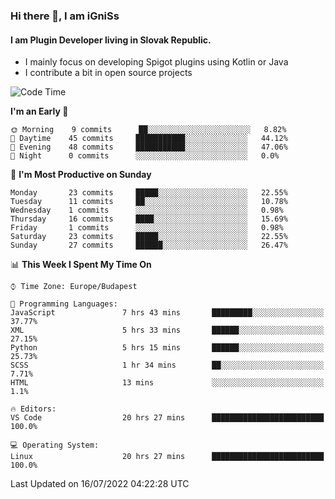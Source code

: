 ### Hi there 👋, I am iGniSs

#### I am Plugin Developer living in Slovak Republic.
- I mainly focus on developing Spigot plugins using Kotlin or Java
- I contribute a bit in open source projects

<!--START_SECTION:waka-->
![Code Time](http://img.shields.io/badge/Code%20Time-830%20hrs%2051%20mins-blue)

**I'm an Early 🐤** 

```text
🌞 Morning    9 commits      ██░░░░░░░░░░░░░░░░░░░░░░░   8.82% 
🌆 Daytime    45 commits     ███████████░░░░░░░░░░░░░░   44.12% 
🌃 Evening    48 commits     ███████████░░░░░░░░░░░░░░   47.06% 
🌙 Night      0 commits      ░░░░░░░░░░░░░░░░░░░░░░░░░   0.0%

```
📅 **I'm Most Productive on Sunday** 

```text
Monday       23 commits     █████░░░░░░░░░░░░░░░░░░░░   22.55% 
Tuesday      11 commits     ██░░░░░░░░░░░░░░░░░░░░░░░   10.78% 
Wednesday    1 commits      ░░░░░░░░░░░░░░░░░░░░░░░░░   0.98% 
Thursday     16 commits     ████░░░░░░░░░░░░░░░░░░░░░   15.69% 
Friday       1 commits      ░░░░░░░░░░░░░░░░░░░░░░░░░   0.98% 
Saturday     23 commits     █████░░░░░░░░░░░░░░░░░░░░   22.55% 
Sunday       27 commits     ██████░░░░░░░░░░░░░░░░░░░   26.47%

```


📊 **This Week I Spent My Time On** 

```text
⌚︎ Time Zone: Europe/Budapest

💬 Programming Languages: 
JavaScript               7 hrs 43 mins       █████████░░░░░░░░░░░░░░░░   37.77% 
XML                      5 hrs 33 mins       ██████░░░░░░░░░░░░░░░░░░░   27.15% 
Python                   5 hrs 15 mins       ██████░░░░░░░░░░░░░░░░░░░   25.73% 
SCSS                     1 hr 34 mins        ██░░░░░░░░░░░░░░░░░░░░░░░   7.71% 
HTML                     13 mins             ░░░░░░░░░░░░░░░░░░░░░░░░░   1.1%

🔥 Editors: 
VS Code                  20 hrs 27 mins      █████████████████████████   100.0%

💻 Operating System: 
Linux                    20 hrs 27 mins      █████████████████████████   100.0%

```


 Last Updated on 16/07/2022 04:22:28 UTC
<!--END_SECTION:waka-->